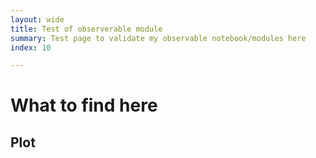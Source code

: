 ```yaml
---
layout: wide
title: Test of observerable module
summary: Test page to validate my observable notebook/modules here
index: 10

--- 
```

<link crossorigin rel="stylesheet" href="https://unpkg.com/@observablehq/inspector@3.2.2/dist/inspector.css">
<script src="https://cdn.jsdelivr.net/npm/d3@7"></script>
<script src="https://cdn.jsdelivr.net/npm/@observablehq/plot@0.1">

</script>

<!--  img: /imgs/<imagefilename.jpg> -->
# What to find here 
 

## Plot

<div style="display:block">
  <div id="controls">  </div>  
 <div id="layout">   </div>
 <div>
  
<script>
 // var module;
  var bslocs=d3.json("https://wilessapi.appspot.com/geom/hexgrid");
  var el=Plot.plot({
  marks: [    
    Plot.dot(bslocs, { x: "X", y: "Y" })    
  ]
});
   document.getElementById("layout").appendChild(el);
 
 </script>

<script type="module">
        import { Inspector } from "https://unpkg.com/@observablehq/inspector?module";

    //    import * as Plot from "https://cdn.skypack.dev/@observablehq/plot@0.1";
    //    import * as d3 from "https://cdn.skypack.dev/d3@7";

        import * as units from "https://api.observablehq.com/@wiless/units.js?v=3";
        console.log(units)
 
 var val = Array.from({ length: 100 }, (_, i) => Math.sin(2 * Math.PI * i / 100
        ))
        var options = {
                grid: true, marks: [Plot.line(val, { x: d3.range(100), y: val })]
        }
        var domobj = Plot.plot(options)
       // document.getElementById("layout").appendChild(domobj);
 
       document.getElementById("layout").appendChild(domobj);
 
  window.Inspector=Inspector;
  
   //  domobj=new Inspector.into(document.querySelector("#controls"))
     new Inspector(document.querySelector("#controls")).fulfilled(val)

 
 //    document.getElementById("controls").appendChild(val);

  
</script>
